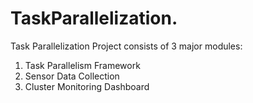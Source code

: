 # TaskParallelization.

Task Parallelization Project consists of 3 major modules:
1. Task Parallelism Framework
2. Sensor Data Collection
3. Cluster Monitoring Dashboard

